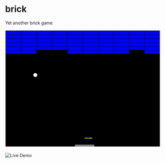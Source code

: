 # brick
Yet another brick game

![](https://raw.githubusercontent.com/atwayne/brick/dev/resources/screenshot.jpg)


![Live Demo](https://atwayne.github.io/brick/)
